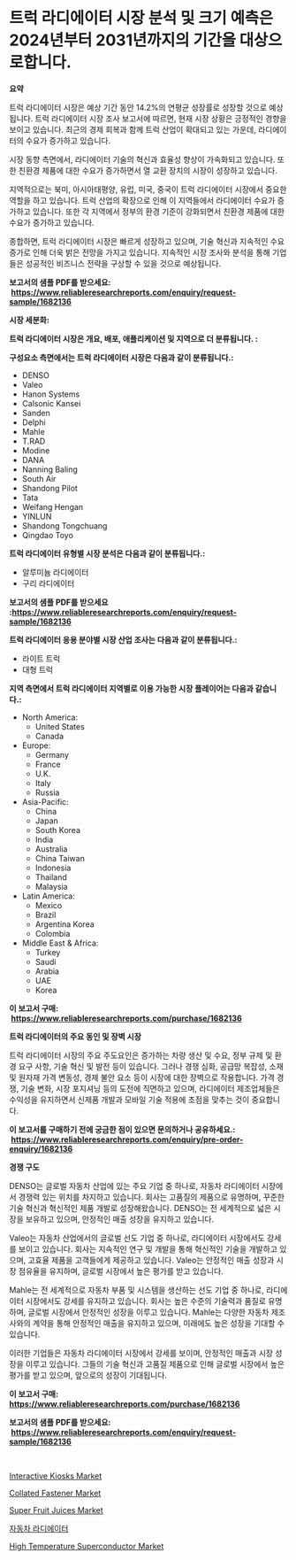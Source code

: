 <p><h1>트럭 라디에이터 시장 분석 및 크기 예측은 2024년부터 2031년까지의 기간을 대상으로합니다.</h1></p><p><strong>요약</strong></p>
<p><p>트럭 라디에이터 시장은 예상 기간 동안 14.2%의 연평균 성장률로 성장할 것으로 예상됩니다. 트럭 라디에이터 시장 조사 보고서에 따르면, 현재 시장 상황은 긍정적인 경향을 보이고 있습니다. 최근의 경제 회복과 함께 트럭 산업이 확대되고 있는 가운데, 라디에이터의 수요가 증가하고 있습니다.</p><p>시장 동향 측면에서, 라디에이터 기술의 혁신과 효율성 향상이 가속화되고 있습니다. 또한 친환경 제품에 대한 수요가 증가하면서 열 교환 장치의 시장이 성장하고 있습니다.</p><p>지역적으로는 북미, 아시아태평양, 유럽, 미국, 중국이 트럭 라디에이터 시장에서 중요한 역할을 하고 있습니다. 트럭 산업의 확장으로 인해 이 지역들에서 라디에이터 수요가 증가하고 있습니다. 또한 각 지역에서 정부의 환경 기준이 강화되면서 친환경 제품에 대한 수요가 증가하고 있습니다.</p><p>종합하면, 트럭 라디에이터 시장은 빠르게 성장하고 있으며, 기술 혁신과 지속적인 수요 증가로 인해 더욱 밝은 전망을 가지고 있습니다. 지속적인 시장 조사와 분석을 통해 기업들은 성공적인 비즈니스 전략을 구상할 수 있을 것으로 예상됩니다.</p></p>
<p><strong>보고서의 샘플 PDF를 받으세요: &nbsp;<a href="https://www.reliableresearchreports.com/enquiry/request-sample/1682136">https://www.reliableresearchreports.com/enquiry/request-sample/1682136</a></strong></p>
<p><strong>시장 세분화:</strong></p>
<p><strong> 트럭 라디에이터 시장은 개요, 배포, 애플리케이션 및 지역으로 더 분류됩니다. :</strong></p>
<p><strong>구성요소 측면에서는 트럭 라디에이터 시장은 다음과 같이 분류됩니다.:</strong></p>
<p><ul><li>DENSO</li><li>Valeo</li><li>Hanon Systems</li><li>Calsonic Kansei</li><li>Sanden</li><li>Delphi</li><li>Mahle</li><li>T.RAD</li><li>Modine</li><li>DANA</li><li>Nanning Baling</li><li>South Air</li><li>Shandong Pilot</li><li>Tata</li><li>Weifang Hengan</li><li>YINLUN</li><li>Shandong Tongchuang</li><li>Qingdao Toyo</li></ul></p>
<p><strong> 트럭 라디에이터 유형별 시장 분석은 다음과 같이 분류됩니다.:</strong></p>
<p><ul><li>알루미늄 라디에이터</li><li>구리 라디에이터</li></ul></p>
<p><strong>보고서의 샘플 PDF를 받으세요 :<a href="https://www.reliableresearchreports.com/enquiry/request-sample/1682136">https://www.reliableresearchreports.com/enquiry/request-sample/1682136</a></strong></p>
<p><strong> 트럭 라디에이터 응용 분야별 시장 산업 조사는 다음과 같이 분류됩니다.:</strong></p>
<p><ul><li>라이트 트럭</li><li>대형 트럭</li></ul></p>
<p><strong>지역 측면에서 트럭 라디에이터 지역별로 이용 가능한 시장 플레이어는 다음과 같습니다.:</strong></p>
<p><ul>
    <li>
        North America:
        <ul>
            <li>United States</li>
            <li>Canada</li>
        </ul>
    </li>
    <li>
        Europe:
        <ul>
            <li>Germany</li>
            <li>France</li>
            <li>U.K.</li>
            <li>Italy</li>
            <li>Russia</li>
        </ul>
    </li>
    <li>
        Asia-Pacific:
        <ul>
            <li>China</li>
            <li>Japan</li>
            <li>South Korea</li>
            <li>India</li>
            <li>Australia</li>
            <li>China Taiwan</li>
            <li>Indonesia</li>
            <li>Thailand</li>
            <li>Malaysia</li>
        </ul>
    </li>
    <li>
        Latin America:
        <ul>
            <li>Mexico</li>
            <li>Brazil</li>
            <li>Argentina Korea</li>
            <li>Colombia</li>
        </ul>
    </li>
    <li>
        Middle East & Africa:
        <ul>
            <li>Turkey</li>
            <li>Saudi</li>
            <li>Arabia</li>
            <li>UAE</li>
            <li>Korea</li>
        </ul>
    </li>
    </ul></p>
<p><strong>이 보고서 구매: &nbsp;<a href="https://www.reliableresearchreports.com/purchase/1682136">https://www.reliableresearchreports.com/purchase/1682136</a></strong></p>
<p><strong>트럭 라디에이터의 주요 동인 및 장벽 시장</strong></p>
<p><p>트럭 라디에이터 시장의 주요 주도요인은 증가하는 차량 생산 및 수요, 정부 규제 및 환경 요구 사항, 기술 혁신 및 발전 등이 있습니다. 그러나 경쟁 심화, 공급망 복잡성, 소재 및 원자재 가격 변동성, 경제 불안 요소 등이 시장에 대한 장벽으로 작용합니다. 가격 경쟁, 기술 변화, 시장 포지셔닝 등의 도전에 직면하고 있으며, 라디에이터 제조업체들은 수익성을 유지하면서 신제품 개발과 모바일 기술 적용에 초점을 맞추는 것이 중요합니다.</p></p>
<p><strong>이 보고서를 구매하기 전에 궁금한 점이 있으면 문의하거나 공유하세요.: &nbsp;<a href="https://www.reliableresearchreports.com/enquiry/pre-order-enquiry/1682136">https://www.reliableresearchreports.com/enquiry/pre-order-enquiry/1682136</a></strong></p>
<p><strong>경쟁 구도</strong></p>
<p><p>DENSO는 글로벌 자동차 산업에 있는 주요 기업 중 하나로, 자동차 라디에이터 시장에서 경쟁력 있는 위치를 차지하고 있습니다. 회사는 고품질의 제품으로 유명하며, 꾸준한 기술 혁신과 혁신적인 제품 개발로 성장해왔습니다. DENSO는 전 세계적으로 넓은 시장을 보유하고 있으며, 안정적인 매출 성장을 유지하고 있습니다.</p><p>Valeo는 자동차 산업에서의 글로벌 선도 기업 중 하나로, 라디에이터 시장에서도 강세를 보이고 있습니다. 회사는 지속적인 연구 및 개발을 통해 혁신적인 기술을 개발하고 있으며, 고효율 제품을 고객들에게 제공하고 있습니다. Valeo는 안정적인 매출 성장과 시장 점유율을 유지하며, 글로벌 시장에서 높은 평가를 받고 있습니다.</p><p>Mahle는 전 세계적으로 자동차 부품 및 시스템을 생산하는 선도 기업 중 하나로, 라디에이터 시장에서도 강세를 유지하고 있습니다. 회사는 높은 수준의 기술력과 품질로 유명하며, 글로벌 시장에서 안정적인 성장을 이루고 있습니다. Mahle는 다양한 자동차 제조사와의 계약을 통해 안정적인 매출을 유지하고 있으며, 미래에도 높은 성장을 기대할 수 있습니다.</p><p>이러한 기업들은 자동차 라디에이터 시장에서 강세를 보이며, 안정적인 매출과 시장 성장을 이루고 있습니다. 그들의 기술 혁신과 고품질 제품으로 인해 글로벌 시장에서 높은 평가를 받고 있으며, 앞으로의 성장이 기대됩니다.</p></p>
<p><strong>이 보고서 구매: &nbsp; <a href="https://www.reliableresearchreports.com/purchase/1682136">https://www.reliableresearchreports.com/purchase/1682136</a></strong></p>
<p><strong>보고서의 샘플 PDF를 받으세요: &nbsp;<a href="https://www.reliableresearchreports.com/enquiry/request-sample/1682136">https://www.reliableresearchreports.com/enquiry/request-sample/1682136</a></strong><strong></strong></p>
<p>&nbsp;</p>
<p><p><a href="https://boundless-drawbridge-702.notion.site/Interactive-Kiosks-Market-Size-Global-Industry-Overview-Market-Segmentation-and-Forecast-2024-to--ef6252c32fe2460a8380ee14b3bbea4f">Interactive Kiosks Market</a></p><p><a href="https://issuu.com/reportprime-2/docs/collated-fastener-market-size-2030.pptx">Collated Fastener Market</a></p><p><a href="https://view.publitas.com/reportprime-1/super-fruit-juices-market-size-growth-outlook-from-2024-to-2031-projecting-at-markets-trends-analysis-by-application-regional-outlook-and-revenue/">Super Fruit Juices Market</a></p><p><a href="https://github.com/vs10l4sfg5c/Market-Research-Report-List-1/blob/main/4094463193025.md">자동차 라디에이터</a></p><p><a href="https://github.com/RickHolmes3/Market-Research-Report-List-3/blob/main/high-temperature-superconductor-market.md">High Temperature Superconductor Market</a></p></p>